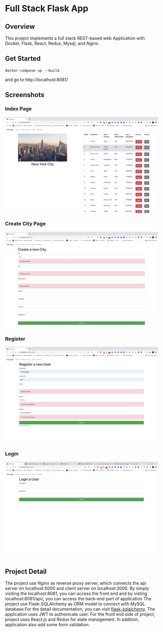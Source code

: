 # Full Stack Flask App

## Overview
This project implements a full stack REST-based web Application with Docker, Flask, React, Redux, Mysql, and Nginx.
## Get Started
```
docker-compose up --build
```
and go to http://localhost:8081/
## Screenshots

### Index Page

![Index page](./screenshots/index.png)
### Create City Page

![Create City](./screenshots/create.png)
### Register

![Register](./screenshots/register.png)
### Login
![Login](./screenshots/Login.png)

## Project Detail 
The project use Nginx as reverse proxy server, which connects the api server on localhost:5000 and client server on localhost:3000. By simply visiting the localhost:8081, you can access the front end and by visting localhost:8081/api/, you can access the back-end part of application
The project use Flask-SQLAlchemy as ORM model to connect with MySQL database.For the detail documentation, you can visit 
[flask-sqlalchemy](https://flask-sqlalchemy.palletsprojects.com/en/2.x/quickstart/#a-minimal-application). The application uses JWT to authenicate user.
For the front end side of project, project uses React.js and Redux for state management. In addition, application also add some form validation.
 
